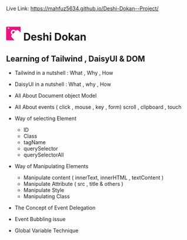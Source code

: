Live Link: https://mahfuz5634.github.io/Deshi-Dokan--Project/

# <img src="./assets/logo.png" width=40> Deshi Dokan

## Learning of Tailwind , DaisyUI & DOM

- Tailwind in a nutshell : What , Why , How
- DaisyUI in a nutshell : What , why , How
- All About Document object Model
- All About events ( click , mouse , key , form) scroll , clipboard , touch
- Way of selecting Element
  - ID
  - Class
  - tagName
  - querySelector
  - querySelectorAll
- Way of Manipulating Elements

  - Manipulate content ( innerText, innerHTML , textContent )
  - Manipulate Attribute ( src , title & others )
  - Manipulate Style
  - Manipulating Class

- The Concept of Event Delegation
- Event Bubbling issue
- Global Variable Technique
